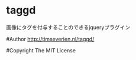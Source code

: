 # taggd
画像にタグを付与することのできるjqueryプラグイン

#Author
http://timseverien.nl/taggd/

#Copyright
The MIT License
